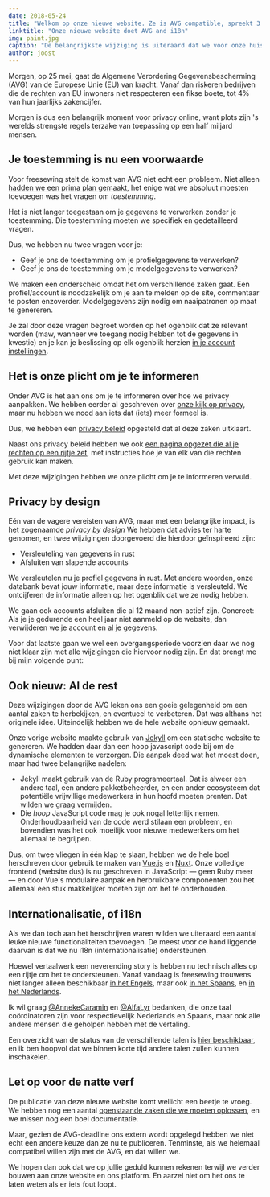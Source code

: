 ```yaml
---
date: 2018-05-24
title: "Welkom op onze nieuwe website. Ze is AVG compatible, spreekt 3 talen, en ruikt nog wat naar natte verf"
linktitle: "Onze nieuwe website doet AVG and i18n"
img: paint.jpg
caption: "De belangrijkste wijziging is uiteraard dat we voor onze huiskleur van paars naar zwart zijn overgeschakeld"
author: joost
---
```


Morgen, op 25 mei, gaat de Algemene Verordering Gegevensbescherming (AVG) van de Europese Unie (EU) van kracht.
Vanaf dan riskeren bedrijven die de rechten van EU inwoners niet respecteren een fikse boete, tot 4% van hun jaarlijks zakencijfer.

Morgen is dus een belangrijk moment voor privacy online, want plots zijn 's werelds strengste
regels terzake van toepassing op een half miljard mensen.

## Je toestemming is nu een voorwaarde

Voor freesewing stelt de komst van AVG niet echt een probleem.
Niet alleen [hadden we een prima plan gemaakt](/nl/blog/gdpr-plan),
het enige wat we absoluut moesten toevoegen was het vragen om *toestemming*.

Het is niet langer toegestaan om je gegevens te verwerken zonder je toestemming.
Die toestemming moeten we specifiek en gedetailleerd vragen.

Dus, we hebben nu twee vragen voor je:

 - Geef je ons de toestemming om je profielgegevens te verwerken?
 - Geef je ons de toestemming om je modelgegevens te verwerken?

We maken een onderscheid omdat het om verschillende zaken gaat.
Een profiel/account is noodzakelijk om je aan te melden op de site, commentaar te posten enzoverder.
Modelgegevens zijn nodig om naaipatronen op maat te genereren.

Je zal door deze vragen begroet worden op het ogenblik dat ze relevant worden
(maw, wanneer we toegang nodig hebben tot de gegevens in kwestie)
en je kan je beslissing op elk ogenblik herzien [in je account instellingen](/nl/account).

## Het is onze plicht om je te informeren

Onder AVG is het aan ons om je te informeren over hoe we privacy aanpakken.
We hebben eerder al geschreven over [onze kijk op privacy](/nl/blog/privacy-choices), 
maar nu hebben we nood aan iets dat (iets) meer formeel is.

Dus, we hebben een [privacy beleid](/nl/privacy) opgesteld dat al deze zaken uitklaart.

Naast ons privacy beleid hebben we ook [een pagina opgezet die al je rechten op een rijtje zet](/nl/rights), 
met instructies hoe je van elk van die rechten gebruik kan maken.

Met deze wijzigingen hebben we onze plicht om je te informeren vervuld.

## Privacy by design

Eén van de vagere vereisten van AVG, maar met een belangrijke impact, is het zogenaamde *privacy by design* 
We hebben dat advies ter harte genomen, en twee wijzigingen doorgevoerd die hierdoor geïnspireerd zijn:

 - Versleuteling van gegevens in rust
 - Afsluiten van slapende accounts

We versleutelen nu je profiel gegevens in rust.
Met andere woorden, onze databank bevat jouw informatie, maar deze informatie is versleuteld.
We ontcijferen de informatie alleen op het ogenblik dat we ze nodig hebben.

We gaan ook accounts afsluiten die al 12 maand non-actief zijn.
Concreet: Als je je gedurende een heel jaar niet aanmeld op de website, dan verwijderen we je account en al je gegevens.

Voor dat laatste gaan we wel een overgangsperiode voorzien daar we nog niet klaar zijn met alle wijzigingen die hiervoor nodig zijn.
En dat brengt me bij mijn volgende punt:

## Ook nieuw: Al de rest

Deze wijzigingen door de AVG leken ons een goeie gelegenheid om een aantal zaken te herbekijken, en eventueel te verbeteren.
Dat was althans het originele idee. Uiteindelijk hebben we de hele website opnieuw gemaakt.

Onze vorige website maakte gebruik van [Jekyll](https://jekyllrb.com/) om een statische website te genereren.
We hadden daar dan een hoop javascript code bij om de dynamische elementen te verzorgen.
Die aanpak deed wat het moest doen, maar had twee belangrijke nadelen:

 - Jekyll maakt gebruik van de Ruby programeertaal. Dat is alweer een andere taal, een andere pakketbeheerder, en een ander ecosysteem dat potentiële vrijwillige medewerkers in hun hoofd moeten prenten. Dat wilden we graag vermijden. 
 - Die *hoop* JavaScript code mag je ook nogal letterlijk nemen. Onderhoudbaarheid van de code werd stilaan een probleem, en bovendien was het ook moeilijk voor nieuwe medewerkers om het allemaal te begrijpen.

Dus, om twee vliegen in één klap te slaan, hebben we de hele boel herschreven door gebruik te maken van [Vue.js](https://vuejs.org/) en [Nuxt](https://nuxtjs.org/). 
Onze volledige frontend (website dus) is nu geschreven in JavaScript — geen Ruby meer — en door Vue's modulaire aanpak en herbruikbare componenten zou het allemaal een stuk makkelijker moeten zijn om het te onderhouden.

## Internationalisatie, of i18n

Als we dan toch aan het herschrijven waren wilden we uiteraard een aantal leuke nieuwe functionaliteiten toevoegen.
De meest voor de hand liggende daarvan is dat we nu i18n (internationalisatie) ondersteunen.

Hoewel vertaalwerk een neverending story is hebben nu technisch alles op een rijtje om het te ondersteunen.
Vanaf vandaag is freesewing trouwens niet langer alleen beschikbaar [in het Engels](/blog/gdpr/ready), 
maar ook [in het Spaans](/es/blog/gdpr-ready), en [in het Nederlands](/nl/blog/gdpr-ready).

Ik wil graag [@AnnekeCaramin](/users/annekecaramin) 
en [@AlfaLyr](/users/alfalyr) bedanken, die onze taal coördinatoren zijn voor respectievelijk Nederlands en Spaans,
maar ook alle andere mensen die geholpen hebben met de vertaling.

Een overzicht van de status van de verschillende talen is [hier beschikbaar](/nl/i18n), 
en ik ben hoopvol dat we binnen korte tijd andere talen zullen kunnen inschakelen.

## Let op voor de natte verf

De publicatie van deze nieuwe website komt wellicht een beetje te vroeg.
We hebben nog een aantal [openstaande zaken die we moeten oplossen](https://github.com/freesewing/site/issues), 
en we missen nog een boel documentatie.

Maar, gezien de AVG-deadline ons extern wordt opgelegd hebben we niet echt een andere keuze dan ze nu te publiceren.
Tenminste, als we helemaal compatibel willen zijn met de AVG, en dat willen we.

We hopen dan ook dat we op jullie geduld kunnen rekenen terwijl we verder bouwen aan onze website en ons platform.
En aarzel niet om het ons te laten weten als er iets fout loopt.
